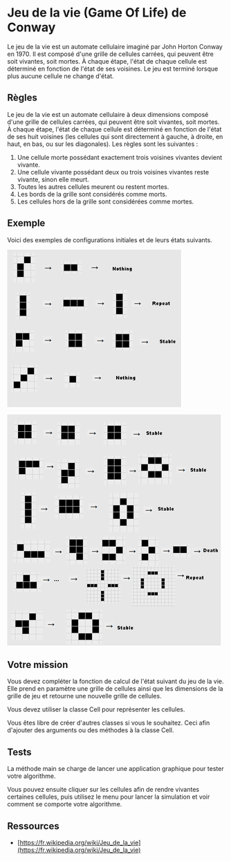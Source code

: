 # Jeu de la vie (Game Of Life) de Conway

Le jeu de la vie est un automate cellulaire imaginé par John Horton Conway en 1970. Il est composé d'une grille de cellules carrées, qui peuvent être soit vivantes, soit mortes. À chaque étape, l'état de chaque cellule est déterminé en fonction de l'état de ses voisines. Le jeu est terminé lorsque plus aucune cellule ne change d'état.

## Règles

Le jeu de la vie est un automate cellulaire à deux dimensions composé d'une grille de cellules carrées, qui peuvent être soit vivantes, soit mortes. À chaque étape, l'état de chaque cellule est déterminé en fonction de l'état de ses huit voisines (les cellules qui sont directement à gauche, à droite, en haut, en bas, ou sur les diagonales). Les règles sont les suivantes :

1. Une cellule morte possédant exactement trois voisines vivantes devient vivante.
2. Une cellule vivante possédant deux ou trois voisines vivantes reste vivante, sinon elle meurt.
3. Toutes les autres cellules meurent ou restent mortes.
4. Les bords de la grille sont considérés comme morts.
5. Les cellules hors de la grille sont considérées comme mortes.

## Exemple

Voici des exemples de configurations initiales et de leurs états suivants.

![img.png](img.png)

![img_1.png](img_1.png)

## Votre mission

Vous devez compléter la fonction de calcul de l'état suivant du jeu de la vie. Elle prend en paramètre une grille de cellules ainsi que les dimensions de la grille de jeu et retourne une nouvelle grille de cellules.

Vous devez utiliser la classe Cell pour représenter les cellules. 

Vous êtes libre de créer d'autres classes si vous le souhaitez. Ceci afin d'ajouter des arguments ou des méthodes à la classe Cell.

## Tests

La méthode main se charge de lancer une application graphique pour tester votre algorithme.

Vous pouvez ensuite cliquer sur les cellules afin de rendre vivantes certaines cellules, puis utilisez le menu pour lancer la simulation et voir comment se comporte votre algorithme.

## Ressources

- [https://fr.wikipedia.org/wiki/Jeu_de_la_vie](https://fr.wikipedia.org/wiki/Jeu_de_la_vie)
